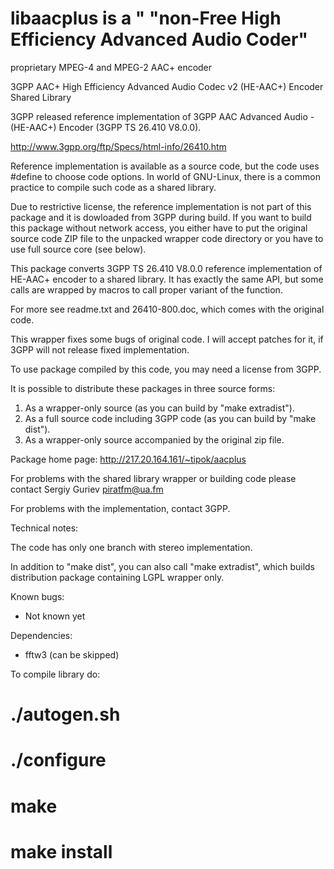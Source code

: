 libaacplus is a " "non-Free High Efficiency Advanced Audio Coder"
==========
proprietary MPEG-4 and MPEG-2 AAC+ encoder


3GPP AAC+ High Efficiency Advanced Audio Codec v2 (HE-AAC+) Encoder Shared Library

3GPP released reference implementation of 3GPP AAC Advanced Audio -
(HE-AAC+) Encoder (3GPP TS 26.410 V8.0.0).

http://www.3gpp.org/ftp/Specs/html-info/26410.htm

Reference implementation is available as a source code, but the code uses
#define to choose code options. In world of GNU-Linux, there is a common
practice to compile such code as a shared library.

Due to restrictive license, the reference implementation is not part of
this package and it is dowloaded from 3GPP during build. If you want to
build this package without network access, you either have to put the
original source code ZIP file to the unpacked wrapper code directory or
you have to use full source core (see below).

This package converts 3GPP TS 26.410 V8.0.0 reference implementation of HE-AAC+
encoder to a shared library. It has exactly the same API, but some calls 
are wrapped by macros to call proper variant of the function.

For more see readme.txt and 26410-800.doc, which comes with the original code.

This wrapper fixes some bugs of original code.
I will accept patches for it, if 3GPP will not release fixed implementation.

To use package compiled by this code, you may need a license from 3GPP.

It is possible to distribute these packages in three source forms:
1. As a wrapper-only source (as you can build by "make extradist").
2. As a full source code including 3GPP code (as you can build by "make dist").
3. As a wrapper-only source accompanied by the original zip file.

Package home page: http://217.20.164.161/~tipok/aacplus

For problems with the shared library wrapper or building code please contact
Sergiy Guriev <piratfm@ua.fm>

For problems with the implementation, contact 3GPP.

Technical notes:

The code has only one branch with stereo implementation.

In addition to "make dist", you can also call "make extradist", which
builds distribution package containing LGPL wrapper only.

Known bugs: 
- Not known yet
  
Dependencies: 
- fftw3 (can be skipped)

To compile library do:
# ./autogen.sh
# ./configure
# make
# make install
